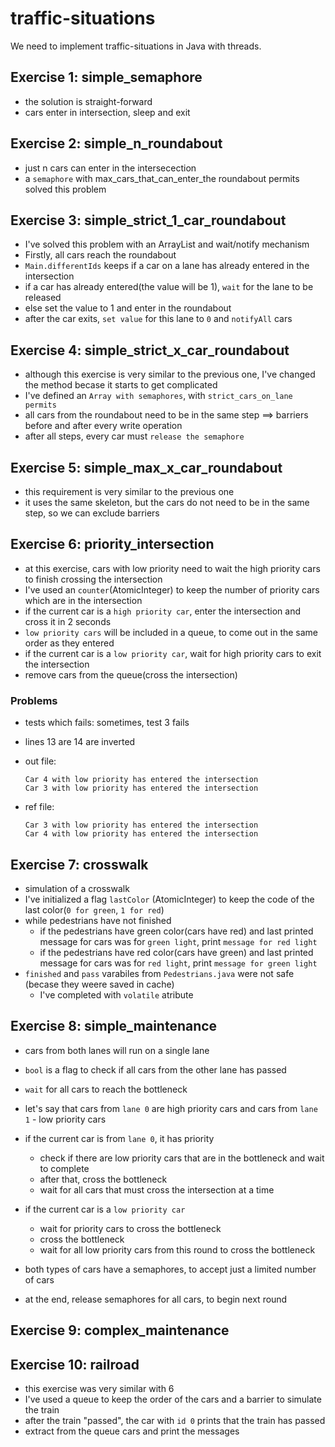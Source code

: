 # traffic-situations

We need to implement traffic-situations in Java with threads.

## Exercise 1: simple_semaphore

- the solution is straight-forward
- cars enter in intersection, sleep and exit

## Exercise 2: simple_n_roundabout

- just n cars can enter in the intersecection
- a `semaphore` with max_cars_that_can_enter_the roundabout permits solved this problem

## Exercise 3: simple_strict_1_car_roundabout

- I've solved this problem with an ArrayList and wait/notify mechanism
- Firstly, all cars reach the roundabout
- `Main.differentIds` keeps if a car on a lane has already entered in the intersection
- if a car has already entered(the value will be 1), `wait` for the lane to be released
- else set the value to 1 and enter in the roundabout
- after the car exits, `set value` for this lane to `0` and `notifyAll` cars

## Exercise 4: simple_strict_x_car_roundabout

- although this exercise is very similar to the previous one, I've changed the method becase it starts to get complicated
- I've defined an `Array with semaphores`, with `strict_cars_on_lane permits`
- all cars from the roundabout need to be in the same step ==> barriers before and after every write operation
- after all steps, every car must `release the semaphore`
 
## Exercise 5: simple_max_x_car_roundabout

- this requirement is very similar to the previous one
- it uses the same skeleton, but the cars do not need to be in the same step, so we can exclude barriers

## Exercise 6: priority_intersection

- at this exercise, cars with low priority need to wait the high priority cars to finish crossing the intersection
- I've used an `counter`(AtomicInteger) to keep the number of priority cars which are in the intersection
- if the current car is a `high priority car`, enter the intersection and cross it in 2 seconds
- `low priority cars` will be included in a queue, to come out in the same order as they entered
- if the current car is a `low priority car`, wait for high priority cars to exit the intersection
- remove cars from the queue(cross the intersection)

### Problems

- tests which fails: sometimes, test 3 fails
- lines 13 are 14 are inverted
- out file:
    ```
    Car 4 with low priority has entered the intersection  
    Car 3 with low priority has entered the intersection
    ```

- ref file:
    ```
    Car 3 with low priority has entered the intersection  
    Car 4 with low priority has entered the intersection
    ```

## Exercise 7: crosswalk

- simulation of a crosswalk
- I've initialized a flag `lastColor` (AtomicInteger) to keep the code of the last color(`0 for green`, `1 for red`)
- while pedestrians have not finished
  - if the pedestrians have green color(cars have red) and last printed message for cars was for `green light`, print `message for red light`
  - if the pedestrians have red color(cars have green) and last printed message for cars was for `red light`, print `message for green light`
- `finished` and `pass` varabiles from `Pedestrians.java` were not safe (becase they weere saved in cache)
  - I've completed with `volatile` atribute
  

## Exercise 8: simple_maintenance

- cars from both lanes will run on a single lane

- `bool` is a flag to check if all cars from the other lane has passed
- `wait` for all cars to reach the bottleneck

- let's say that cars from `lane 0` are high priority cars and cars from `lane 1` - low priority cars

- if the current car is from `lane 0`, it has priority
  - check if there are low priority cars that are in the bottleneck and wait to complete
  - after that, cross the bottleneck
  - wait for all cars that must cross the intersection at a time
- if the current car is a `low priority car`
  - wait for priority cars to cross the bottleneck
  - cross the bottleneck
  - wait for all low priority cars from this round to cross the bottleneck 

- both types of cars have a semaphores, to accept just a limited number of cars
- at the end, release semaphores for all cars, to begin next round

## Exercise 9: complex_maintenance

## Exercise 10: railroad

- this exercise was very similar with 6
- I've used a queue to keep the order of the cars and a barrier to simulate the train
- after the train "passed", the car with `id 0` prints that the train has passed
- extract from the queue cars and print the messages

